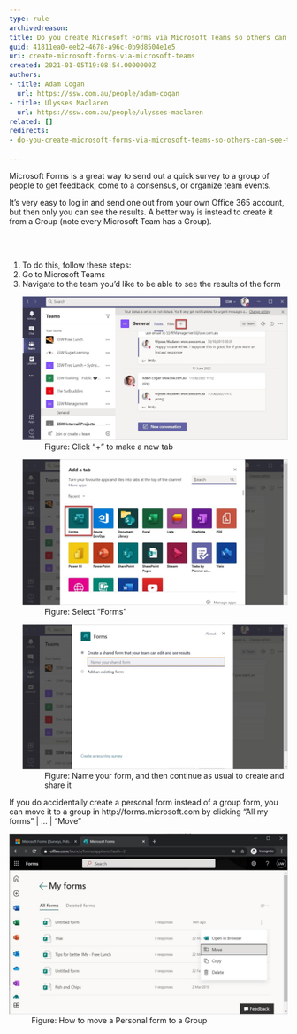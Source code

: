```yaml
---
type: rule
archivedreason: 
title: Do you create Microsoft Forms via Microsoft Teams so others can see the results?
guid: 41811ea0-eeb2-4678-a96c-0b9d8504e1e5
uri: create-microsoft-forms-via-microsoft-teams
created: 2021-01-05T19:08:54.0000000Z
authors:
- title: Adam Cogan
  url: https://ssw.com.au/people/adam-cogan
- title: Ulysses Maclaren
  url: https://ssw.com.au/people/ulysses-maclaren
related: []
redirects:
- do-you-create-microsoft-forms-via-microsoft-teams-so-others-can-see-the-results

---
```



<p class="ssw15-rteElement-P">​Microsoft Forms is a great way to send out a quick survey to a group of people to get feedback, come to a consensus, or organize​​ team events.</p><p class="ssw15-rteElement-P">It’s very easy to log in and send one out from your own Office 365 account, but then only you can see the results. A better way is instead to create it from a Group (note every Microsoft Team has a Group).<br></p>
<br><excerpt class='endintro'></excerpt><br>
<ol class="ssw15-rteElement-P"><li>To do this, follow these steps:​</li><li>Go to Microsoft Teams<br></li><li>Navigate to the team you’d like to be able to see the results of the form<br>
   <dl class="image"><dt><img src="forms-teams-1.jpg" alt="forms-teams-1.jpg" style="width:750px;" /></dt><dd>Figure: Click “+” to make a new tab</dd></dl><dl class="image"><dt><img src="forms-teams-2.jpg" alt="forms-teams-2.jpg" style="width:750px;" /></dt><dd>Figu​re: Select “Forms”</dd></dl><dl class="image"><dt><img src="forms-teams-3.jpg" alt="forms-teams-3.jpg" style="width:750px;" /></dt><dd>Figure: Name your form, and then continue as usual to create and share it</dd></dl></li></ol><p>If you do accidentally create a personal form instead of a group form, you can move it to a group in http://forms.microsoft.com by clicking “All my forms” | … | “Move”</p><dl class="image"><dt><img src="forms-teams-4.jpg" alt="forms-teams-4.jpg" style="width:750px;" /></dt><dd>Figure: How to move a Personal form to a Group</dd></dl>



